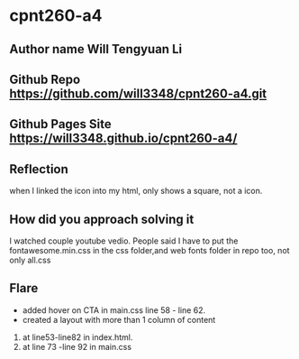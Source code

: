 # cpnt260-a4
## Author name Will Tengyuan Li
## Github Repo https://github.com/will3348/cpnt260-a4.git
## Github Pages Site https://will3348.github.io/cpnt260-a4/
## Reflection
when I linked the icon into my html, only shows a square, not a icon.
## How did you approach solving it
I watched couple youtube vedio. People said I have to put the fontawesome.min.css in the css folder,and web fonts folder in repo too, not only all.css
## Flare
- added hover on CTA in main.css line 58 - line 62.
- created a layout with more than 1 column of content 
1. at line53-line82 in index.html. 
2. at line 73 -line 92 in main.css